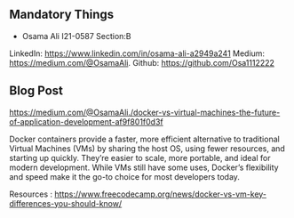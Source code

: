  
## Mandatory Things
- Osama Ali 
  I21-0587
  Section:B




LinkedIn: https://www.linkedin.com/in/osama-ali-a2949a241
Medium: https://medium.com/@OsamaAli.
Github: https://github.com/Osa1112222

## Blog Post
 https://medium.com/@OsamaAli./docker-vs-virtual-machines-the-future-of-application-development-af9f801f0d3f

Docker containers provide a faster, more efficient alternative to traditional Virtual Machines (VMs) by sharing the host OS, using fewer resources, and starting up quickly. They’re easier to scale, more portable, and ideal for modern development. While VMs still have some uses, Docker’s flexibility and speed make it the go-to choice for most developers today.


Resources : https://www.freecodecamp.org/news/docker-vs-vm-key-differences-you-should-know/

